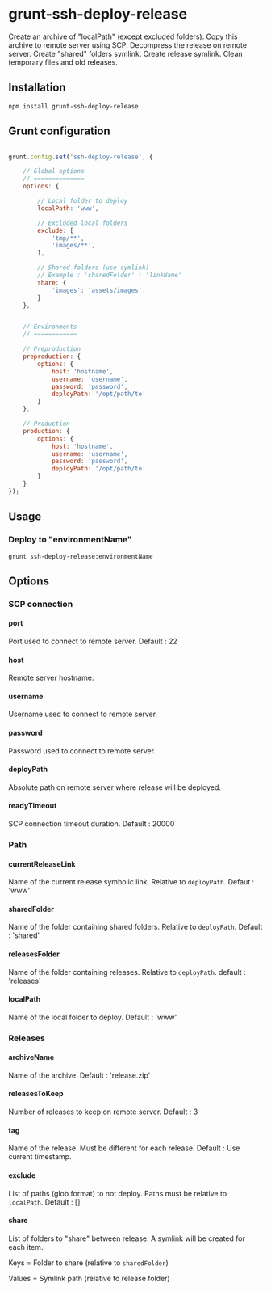 # grunt-ssh-deploy-release

Create an archive of "localPath" (except excluded folders). 
Copy this archive to remote server using SCP. 
Decompress the release on remote server. 
Create "shared" folders symlink. 
Create release symlink. 
Clean temporary files and old releases.



## Installation

`npm install grunt-ssh-deploy-release`


## Grunt configuration
```js

grunt.config.set('ssh-deploy-release', {

	// Global options
	// ==============
    options: {

    	// Local folder to deploy
        localPath: 'www',

        // Excluded local folders
        exclude: [
            'tmp/**',
            'images/**',
        ],

        // Shared folders (use symlink)
        // Example : 'sharedFolder' : 'linkName'
        share: {
            'images': 'assets/images',
        }
    },


    // Environments
    // ============

    // Preproduction
    preproduction: {
        options: {
            host: 'hostname',
            username: 'username',
            password: 'password',
            deployPath: '/opt/path/to'
        }
    },

    // Production
    production: {
        options: {
            host: 'hostname',
            username: 'username',
            password: 'password',
            deployPath: '/opt/path/to'
        }
    }
});
```

## Usage

### Deploy to "environmentName"
`grunt ssh-deploy-release:environmentName`


## Options

### SCP connection

#### port
Port used to connect to remote server.
Default : 22

#### host
Remote server hostname.

#### username
Username used to connect to remote server.

#### password
Password used to connect to remote server.

#### deployPath
Absolute path on remote server where release will be deployed.

#### readyTimeout
SCP connection timeout duration.
Default : 20000

### Path
#### currentReleaseLink
Name of the current release symbolic link. Relative to `deployPath`.
Defaut : 'www'

#### sharedFolder
Name of the folder containing shared folders. Relative to `deployPath`.
Default : 'shared'

#### releasesFolder
Name of the folder containing releases. Relative to `deployPath`.
default : 'releases'

#### localPath
Name of the local folder to deploy.
Default : 'www'

### Releases
#### archiveName
Name of the archive.
Default : 'release.zip'

#### releasesToKeep
Number of releases to keep on remote server.
Default : 3

#### tag
Name of the release. Must be different for each release.
Default : Use current timestamp.

#### exclude
List of paths (glob format) to not deploy. Paths must be relative to `localPath`.
Default : []

#### share
List of folders to "share" between release. A symlink will be created for each item.

Keys = Folder to share (relative to `sharedFolder`)

Values = Symlink path  (relative to release folder)

